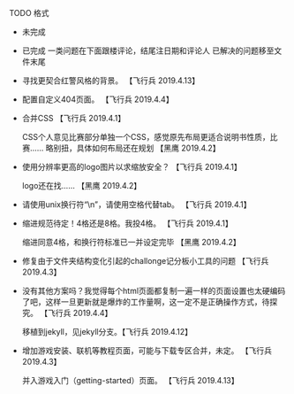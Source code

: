 TODO 格式
- 未完成
+ 已完成
一类问题在下面跟楼评论，结尾注日期和评论人
已解决的问题移至文件末尾


- 寻找更契合红警风格的背景。 【飞行兵 2019.4.13】


- 配置自定义404页面。 【飞行兵 2019.4.4】


- 合并CSS 【飞行兵 2019.4.1】

  CSS个人意见比赛部分单独一个CSS，感觉原先布局更适合说明书性质，比赛……
  略别扭，具体如何布局还在规划 【黑鹰 2019.4.2】


- 使用分辨率更高的logo图片以求缩放安全？ 【飞行兵 2019.4.1】

  logo还在找…… 【黑鹰 2019.4.2】


+ 请使用unix换行符“\n”，请使用空格代替tab。 【飞行兵 2019.4.1】


+ 缩进规范待定！4格还是8格。我投4格。 【飞行兵 2019.4.1】

  缩进同意4格，和换行符标准已一并设定完毕 【黑鹰 2019.4.2】


+ 修复由于文件夹结构变化引起的challonge记分板小工具的问题 【飞行兵
  2019.4.3】


+ 没有其他方案吗？我觉得每个html页面都复制一遍一样的页面设置也太硬编码
  了吧，这样一旦更新就是爆炸的工作量啊，这一定不是正确操作方式，待探究。
  【飞行兵 2019.4.4】

  移植到jekyll，见jekyll分支。【飞行兵 2019.4.12】


+ 增加游戏安装、联机等教程页面，可能与下载专区合并，未定。 【飞行兵
  2019.4.3】

  并入游戏入门（getting-started）页面。 【飞行兵 2019.4.13】
